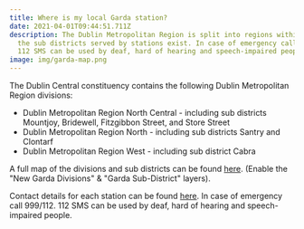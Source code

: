 ```yaml
---
title: Where is my local Garda station?
date: 2021-04-01T09:44:51.711Z
description: The Dublin Metropolitan Region is split into regions within which
  the sub districts served by stations exist. In case of emergency call 999/112.
  112 SMS can be used by deaf, hard of hearing and speech-impaired people.
image: img/garda-map.png
---
```

The Dublin Central constituency contains the following Dublin Metropolitan Region divisions: 

* Dublin Metropolitan Region North Central - including sub districts Mountjoy, Bridewell, Fitzgibbon Street, and Store Street
* Dublin Metropolitan Region North - including sub districts Santry and Clontarf
* Dublin Metropolitan Region West - including sub district Cabra

A full map of the divisions and sub districts can be found [here](https://www.arcgis.com/apps/webappviewer/index.html?id=6b2f1764d5254ceeaa88ab0d5daf82ed). (Enable the "New Garda Divisions" & "Garda Sub-District" layers).

Contact details for each station can be found [here](https://www.garda.ie/en/contact-us/station-directory/). In case of emergency call 999/112. 112 SMS can be used by deaf, hard of hearing and speech-impaired people.